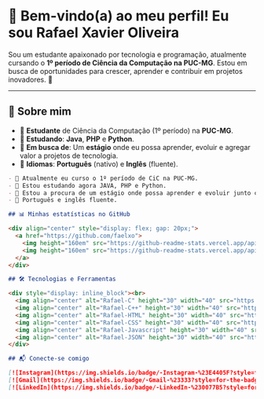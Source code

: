 # 👋 Bem-vindo(a) ao meu perfil! Eu sou Rafael Xavier Oliveira

Sou um estudante apaixonado por tecnologia e programação, atualmente cursando o **1º período de Ciência da Computação na PUC-MG**. Estou em busca de oportunidades para crescer, aprender e contribuir em projetos inovadores. 🚀

---

## 🌟 Sobre mim

- 🔭 **Estudante** de Ciência da Computação (1º período) na **PUC-MG**.
- 🌱 **Estudando**: **Java**, **PHP** e **Python**.
- 👯 **Em busca de**: Um **estágio** onde eu possa aprender, evoluir e agregar valor a projetos de tecnologia.
- 📕 **Idiomas**: **Português** (nativo) e **Inglês** (fluente).

```markdown
- 🔭 Atualmente eu curso o 1º período de CiC na PUC-MG.
- 🌱 Estou estudando agora JAVA, PHP e Python.
- 👯 Estou a procura de um estágio onde possa aprender e evoluir junto com o projeto da empresa.
- 📕 Português e inglês fluente.

## 📊 Minhas estatísticas no GitHub

<div align="center" style="display: flex; gap: 20px;">
  <a href="https://github.com/faelxo">
    <img height="160em" src="https://github-readme-stats.vercel.app/api?username=rafaelxo&show_icons=true&theme=radical&include_all_commits=true&count_private=true"/>
    <img height="160em" src="https://github-readme-stats.vercel.app/api/top-langs/?username=rafaelxo&layout=compact&langs_count=6&theme=radical&hide=procfile"/>
  </a>
</div>

## 🛠️ Tecnologias e Ferramentas

<div style="display: inline_block"><br>
  <img align="center" alt="Rafael-C" height="30" width="40" src="https://cdn.jsdelivr.net/gh/devicons/devicon@latest/icons/c/c-original.svg">
  <img align="center" alt="Rafael-C++" height="30" width="40" src="https://cdn.jsdelivr.net/gh/devicons/devicon@latest/icons/cplusplus/cplusplus-plain.svg">
  <img align="center" alt="Rafael-HTML" height="30" width="40" src="https://raw.githubusercontent.com/devicons/devicon/master/icons/html5/html5-original.svg">
  <img align="center" alt="Rafael-CSS" height="30" width="40" src="https://raw.githubusercontent.com/devicons/devicon/master/icons/css3/css3-original.svg">
  <img align="center" alt="Rafael-Javascript" height="30" width="40" src="https://cdn.jsdelivr.net/gh/devicons/devicon@latest/icons/javascript/javascript-original.svg">
  <img align="center" alt="Rafael-JSON" height="30" width="40" src="https://cdn.jsdelivr.net/gh/devicons/devicon@latest/icons/json/json-plain.svg">
</div>

## 📬 Conecte-se comigo

[![Instagram](https://img.shields.io/badge/-Instagram-%23E4405F?style=for-the-badge&logo=instagram&logoColor=white)](https://instagram.com/faelxg)
[![Gmail](https://img.shields.io/badge/-Gmail-%23333?style=for-the-badge&logo=gmail&logoColor=white)](mailto:rafaelxo2007@gmail.com)
[![LinkedIn](https://img.shields.io/badge/-LinkedIn-%230077B5?style=for-the-badge&logo=linkedin&logoColor=white)](https://www.linkedin.com/in/rafaelxo/)
